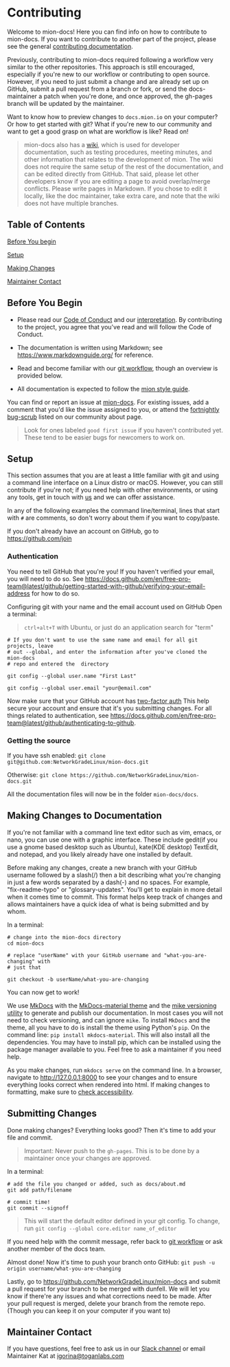 # Contributing

Welcome to mion-docs! Here you can find info on how to contribute to mion-docs.
If you want to contribute to another part of the project, please see the general
[contributing documentation](https://github.com/NetworkGradeLinux/mion/blob/dunfell/CONTRIBUTING.md).

Previously, contributing to mion-docs required following a workflow very similar
to the other repositories. This approach is still encouraged, especially if
you're new to our workflow or contributing to open source. However, if you need
to just submit a change and are already set up on GitHub, submit a pull
request from a branch or fork, or send the docs-maintainer a patch when you're
done, and once approved, the gh-pages branch will be updated by the maintainer.

Want to know how to preview changes to `docs.mion.io` on your computer? Or how
to get started with git?  What if you're new to our community and want to get
a good grasp on what are workflow is like? Read on!

> mion-docs also has a [wiki](https://github.com/NetworkGradeLinux/mion-docs/wiki),
which is used for developer documentation, such as testing procedures, meeting
minutes, and other information that relates to the development of mion. The wiki
does not require the same setup of the rest of the documentation, and can be
edited directly from GitHub. That said, please let other developers know if you
are editing a page to avoid overlap/merge conflicts. Please write pages in
Markdown. If you chose to edit it locally, like the doc maintainer, take extra
care, and note that the wiki does not have multiple branches.

## Table of Contents

[Before You begin](#before-you-begin)

[Setup](#setup)

[Making Changes](#making-changes-to-documentation)

[Maintainer Contact](#maintainer-contact)

## Before You Begin

* Please read our [Code of Conduct](docs/community/code-of-conduct.md)
and our [interpretation](docs/community/Coc-interpretation). By contributing to
the project, you agree that you've read and will follow the Code of Conduct.

* The documentation is written using Markdown; see <https://www.markdownguide.org/>
for reference.

* Read and become familiar with our [git workflow](https://github.com/NetworkGradeLinux/mion-docs/wiki/git_commandments),
though an overview is provided below.

* All documentation is expected to follow the [mion style guide](https://github.com/NetworkGradeLinux/mion-docs/wiki/style_guide).

You can find or report an issue at [mion-docs](https://github.com/NetworkGradeLinux/mion-docs/issues).
For existing issues, add a comment that you'd like the issue assigned to you, or
attend the [fortnightly bug-scrub](https://docs.mion.io/latest/community/Community/)
listed on our community about page.

> Look for ones labeled `good first issue` if you haven't contributed yet. These
tend to be easier bugs for newcomers to work on.

## Setup

This section assumes that you are at least a little familiar with git and
using a command line interface on a Linux distro or macOS. However, you can
still contribute if you're not; if you need help with other environments, or
using any tools, get in touch with [us](#maintainer-contact) and we can
offer assistance.

In any of the following examples the command line/terminal, lines that start
with `#` are comments, so don't worry about them if you want to copy/paste.

If you don't already have an account on GitHub, go to <https://github.com/join>

### Authentication

You need to tell GitHub that you're you!
If you haven't verified your email, you will need to do so.
See <https://docs.github.com/en/free-pro-team@latest/github/getting-started-with-github/verifying-your-email-address>
for how to do so.

Configuring git with your name and the email account used on GitHub
Open a terminal:

> `ctrl+alt+T` with Ubuntu, or just do an application search for "term"

```shell
# If you don't want to use the same name and email for all git projects, leave
# out --global, and enter the information after you've cloned the mion-docs
# repo and entered the  directory

git config --global user.name "First Last"

git config --global user.email "your@email.com"

```

Now make sure that your GitHub account has
[two-factor auth](https://GitHub.blog/2013-09-03-two-factor-authentication/)
This help secure your account and ensure that it's you submitting changes.
For all things related to
authentication, see
<https://docs.github.com/en/free-pro-team@latest/github/authenticating-to-github>.

### Getting the source

If you have ssh enabled:
`git clone git@github.com:NetworkGradeLinux/mion-docs.git`

Otherwise:
`git clone https://github.com/NetworkGradeLinux/mion-docs.git`

All the documentation files will now be in the folder `mion-docs/docs`.

## Making Changes to Documentation

If you're not familiar with a command line text editor such as vim, emacs, or
nano, you can use one with a graphic interface. These include
gedit(if you use a gnome based desktop such as Ubuntu), kate(KDE desktop)
TextEdit, and notepad, and you likely already have one installed by default.

Before making any changes, create a new branch with your GitHub username
followed by a slash(/) then a bit describing what you're changing in just a few
words separated by a dash(-) and no spaces. For example, "fix-readme-typo" or
"glossary-updates". You'll get to explain in more detail when it comes time to
commit. This format helps keep track of changes and allows maintainers have a
quick idea of what is being submitted and by whom.

In a terminal:

```shell
# change into the mion-docs directory
cd mion-docs

# replace "userName" with your GitHub username and "what-you-are-changing" with
# just that

git checkout -b userName/what-you-are-changing
```

You can now get to work!

We use [MkDocs](https://www.mkdocs.org/) with the
[MkDocs-material theme](https://github.com/squidfunk/mkdocs-material) and
the [mike versioning utility](https://github.com/jimporter/mike) to generate and
publish our documentation. In most cases you will not need to check versioning,
and can ignore `mike`. To install `MkDocs` and the theme, all you have to do is
install the theme using Python's `pip`. On the command line:
`pip install mkdocs-material`. This will also install all the dependencies. You
may have to install pip, which can be installed using the package manager
available to you. Feel free to ask a maintainer if you need help.

As you make changes, run `mkdocs serve` on the command line. In a browser,
navigate to <http://127.0.0.1:8000> to see your changes and to ensure everything
looks correct when rendered into html. If making
changes to formatting, make sure to [check accessibility](https://docs.mion.io/latest/ACCESSIBILITY/).

## Submitting Changes

Done making changes? Everything looks good? Then it's time to add your file and
commit.

> Important: Never push to the `gh-pages`. This is to be done by a maintainer
once your changes are approved.

In a terminal:

```shell
# add the file you changed or added, such as docs/about.md
git add path/filename

# commit time!
git commit --signoff
```

> This will start the default editor defined in your git config. To change, run
`git config --global core.editor name_of_editor`

If you need help with the commit message, refer back to
[git workflow](https://github.com/NetworkGradeLinux/mion-docs/wiki/git_commandments)
or ask another member of the docs team.

Almost done! Now it's time to push your branch onto GitHub:
`git push -u origin username/what-you-are-changing`

Lastly, go to <https://github.com/NetworkGradeLinux/mion-docs> and submit a pull
request for your branch to be merged with dunfell. We will let you know if
there're any issues and what corrections need to be made. After your pull
request is merged, delete your branch from the remote repo. (Though you can keep
it on your computer if you want to)

## Maintainer Contact

If you have questions, feel free to ask us in our
[Slack channel](https://networkgradelinux.slack.com) or email Maintainer Kat
at igorina@toganlabs.com
